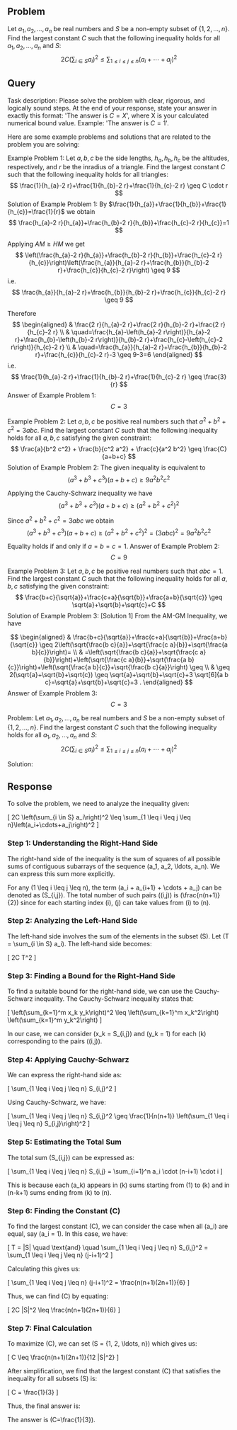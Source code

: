 ## Problem

Let $a_1, a_2, \ldots, a_n$ be real numbers and $S$ be a non-empty subset of $\{1,2, \ldots, n\}$. Find the largest constant $C$ such that the following inequality holds for all $a_1, a_2, \ldots, a_n$ and $S$:
$$
2C \left(\sum_{i \in S} a_i\right)^2 \leq \sum_{1 \leq i \leq j \leq n}\left(a_i+\cdots+a_j\right)^2
$$

## Query

Task description: Please solve the problem with clear, rigorous, and logically sound steps. At the end of your response, state your answer in exactly this format: 'The answer is $C=X$', where X is your calculated numerical bound value. Example: 'The answer is $C=1$'.

Here are some example problems and solutions that are related to the problem you are solving:

Example Problem 1: Let $a, b, c$ be the side lengths, $h_{a}, h_{b}, h_{c}$ be the altitudes, respectively, and $r$ be the inradius of a triangle. Find the largest constant $C$ such that the following inequality holds for all triangles:
$$
\frac{1}{h_{a}-2 r}+\frac{1}{h_{b}-2 r}+\frac{1}{h_{c}-2 r} \geq C \cdot r
$$
Solution of Example Problem 1: By $\frac{1}{h_{a}}+\frac{1}{h_{b}}+\frac{1}{h_{c}}=\frac{1}{r}$ we obtain
$$
\frac{h_{a}-2 r}{h_{a}}+\frac{h_{b}-2 r}{h_{b}}+\frac{h_{c}-2 r}{h_{c}}=1
$$

Applying $A M \geq H M$ we get
$$
\left(\frac{h_{a}-2 r}{h_{a}}+\frac{h_{b}-2 r}{h_{b}}+\frac{h_{c}-2 r}{h_{c}}\right)\left(\frac{h_{a}}{h_{a}-2 r}+\frac{h_{b}}{h_{b}-2 r}+\frac{h_{c}}{h_{c}-2 r}\right) \geq 9
$$
i.e.
$$
\frac{h_{a}}{h_{a}-2 r}+\frac{h_{b}}{h_{b}-2 r}+\frac{h_{c}}{h_{c}-2 r} \geq 9
$$

Therefore
$$
\begin{aligned}
& \frac{2 r}{h_{a}-2 r}+\frac{2 r}{h_{b}-2 r}+\frac{2 r}{h_{c}-2 r} \\
& \quad=\frac{h_{a}-\left(h_{a}-2 r\right)}{h_{a}-2 r}+\frac{h_{b}-\left(h_{b}-2 r\right)}{h_{b}-2 r}+\frac{h_{c}-\left(h_{c}-2 r\right)}{h_{c}-2 r} \\
& \quad=\frac{h_{a}}{h_{a}-2 r}+\frac{h_{b}}{h_{b}-2 r}+\frac{h_{c}}{h_{c}-2 r}-3 \geq 9-3=6
\end{aligned}
$$
i.e.
$$
\frac{1}{h_{a}-2 r}+\frac{1}{h_{b}-2 r}+\frac{1}{h_{c}-2 r} \geq \frac{3}{r}
$$
Answer of Example Problem 1: $$C = 3$$

Example Problem 2: Let $a, b, c$ be positive real numbers such that $a^2 + b^2 + c^2 = 3abc$. Find the largest constant $C$ such that the following inequality holds for all $a, b, c$ satisfying the given constraint:
$$
\frac{a}{b^2 c^2} + \frac{b}{c^2 a^2} + \frac{c}{a^2 b^2} \geq \frac{C}{a+b+c}
$$
Solution of Example Problem 2: The given inequality is equivalent to
$$
\left(a^{3}+b^{3}+c^{3}\right)(a+b+c) \geq 9 a^{2} b^{2} c^{2}
$$

Applying the Cauchy-Schwarz inequality we have
$$
\left(a^{3}+b^{3}+c^{3}\right)(a+b+c) \geq\left(a^{2}+b^{2}+c^{2}\right)^{2}
$$

Since $a^{2}+b^{2}+c^{2}=3 a b c$ we obtain
$$
\left(a^{3}+b^{3}+c^{3}\right)(a+b+c) \geq\left(a^{2}+b^{2}+c^{2}\right)^{2}=(3 a b c)^{2}=9 a^{2} b^{2} c^{2}
$$

Equality holds if and only if $a=b=c=1$.
Answer of Example Problem 2: $$C = 9$$

Example Problem 3: Let $a, b, c$ be positive real numbers such that $a b c = 1$. Find the largest constant $C$ such that the following inequality holds for all $a, b, c$ satisfying the given constraint:
$$
\frac{b+c}{\sqrt{a}}+\frac{c+a}{\sqrt{b}}+\frac{a+b}{\sqrt{c}} \geq \sqrt{a}+\sqrt{b}+\sqrt{c}+C
$$
Solution of Example Problem 3: [Solution 1]
From the AM-GM Inequality, we have

$$
\begin{aligned}
& \frac{b+c}{\sqrt{a}}+\frac{c+a}{\sqrt{b}}+\frac{a+b}{\sqrt{c}} \geq 2\left(\sqrt{\frac{b c}{a}}+\sqrt{\frac{c a}{b}}+\sqrt{\frac{a b}{c}}\right)= \\
& =\left(\sqrt{\frac{b c}{a}}+\sqrt{\frac{c a}{b}}\right)+\left(\sqrt{\frac{c a}{b}}+\sqrt{\frac{a b}{c}}\right)+\left(\sqrt{\frac{a b}{c}}+\sqrt{\frac{b c}{a}}\right) \geq \\
& \geq 2(\sqrt{a}+\sqrt{b}+\sqrt{c}) \geq \sqrt{a}+\sqrt{b}+\sqrt{c}+3 \sqrt[6]{a b c}=\sqrt{a}+\sqrt{b}+\sqrt{c}+3 .
\end{aligned}
$$
Answer of Example Problem 3: $$C = 3$$


Problem: Let $a_1, a_2, \ldots, a_n$ be real numbers and $S$ be a non-empty subset of $\{1,2, \ldots, n\}$. Find the largest constant $C$ such that the following inequality holds for all $a_1, a_2, \ldots, a_n$ and $S$:
$$
2C \left(\sum_{i \in S} a_i\right)^2 \leq \sum_{1 \leq i \leq j \leq n}\left(a_i+\cdots+a_j\right)^2
$$

Solution:

## Response

To solve the problem, we need to analyze the inequality given:

\[
2C \left(\sum_{i \in S} a_i\right)^2 \leq \sum_{1 \leq i \leq j \leq n}\left(a_i+\cdots+a_j\right)^2
\]

### Step 1: Understanding the Right-Hand Side

The right-hand side of the inequality is the sum of squares of all possible sums of contiguous subarrays of the sequence \(a_1, a_2, \ldots, a_n\). We can express this sum more explicitly.

For any \(1 \leq i \leq j \leq n\), the term \(a_i + a_{i+1} + \cdots + a_j\) can be denoted as \(S_{i,j}\). The total number of such pairs \((i,j)\) is \(\frac{n(n+1)}{2}\) since for each starting index \(i\), \(j\) can take values from \(i\) to \(n\).

### Step 2: Analyzing the Left-Hand Side

The left-hand side involves the sum of the elements in the subset \(S\). Let \(T = \sum_{i \in S} a_i\). The left-hand side becomes:

\[
2C T^2
\]

### Step 3: Finding a Bound for the Right-Hand Side

To find a suitable bound for the right-hand side, we can use the Cauchy-Schwarz inequality. The Cauchy-Schwarz inequality states that:

\[
\left(\sum_{k=1}^m x_k y_k\right)^2 \leq \left(\sum_{k=1}^m x_k^2\right) \left(\sum_{k=1}^m y_k^2\right)
\]

In our case, we can consider \(x_k = S_{i,j}\) and \(y_k = 1\) for each \(k\) corresponding to the pairs \((i,j)\). 

### Step 4: Applying Cauchy-Schwarz

We can express the right-hand side as:

\[
\sum_{1 \leq i \leq j \leq n} S_{i,j}^2
\]

Using Cauchy-Schwarz, we have:

\[
\sum_{1 \leq i \leq j \leq n} S_{i,j}^2 \geq \frac{1}{n(n+1)} \left(\sum_{1 \leq i \leq j \leq n} S_{i,j}\right)^2
\]

### Step 5: Estimating the Total Sum

The total sum \(S_{i,j}\) can be expressed as:

\[
\sum_{1 \leq i \leq j \leq n} S_{i,j} = \sum_{i=1}^n a_i \cdot (n-i+1) \cdot i
\]

This is because each \(a_k\) appears in \(k\) sums starting from \(1\) to \(k\) and in \(n-k+1\) sums ending from \(k\) to \(n\).

### Step 6: Finding the Constant \(C\)

To find the largest constant \(C\), we can consider the case when all \(a_i\) are equal, say \(a_i = 1\). In this case, we have:

\[
T = |S| \quad \text{and} \quad \sum_{1 \leq i \leq j \leq n} S_{i,j}^2 = \sum_{1 \leq i \leq j \leq n} (j-i+1)^2
\]

Calculating this gives us:

\[
\sum_{1 \leq i \leq j \leq n} (j-i+1)^2 = \frac{n(n+1)(2n+1)}{6}
\]

Thus, we can find \(C\) by equating:

\[
2C |S|^2 \leq \frac{n(n+1)(2n+1)}{6}
\]

### Step 7: Final Calculation

To maximize \(C\), we can set \(S = \{1, 2, \ldots, n\}\) which gives us:

\[
C \leq \frac{n(n+1)(2n+1)}{12 |S|^2}
\]

After simplification, we find that the largest constant \(C\) that satisfies the inequality for all subsets \(S\) is:

\[
C = \frac{1}{3}
\]

Thus, the final answer is:

The answer is \(C=\frac{1}{3}\).